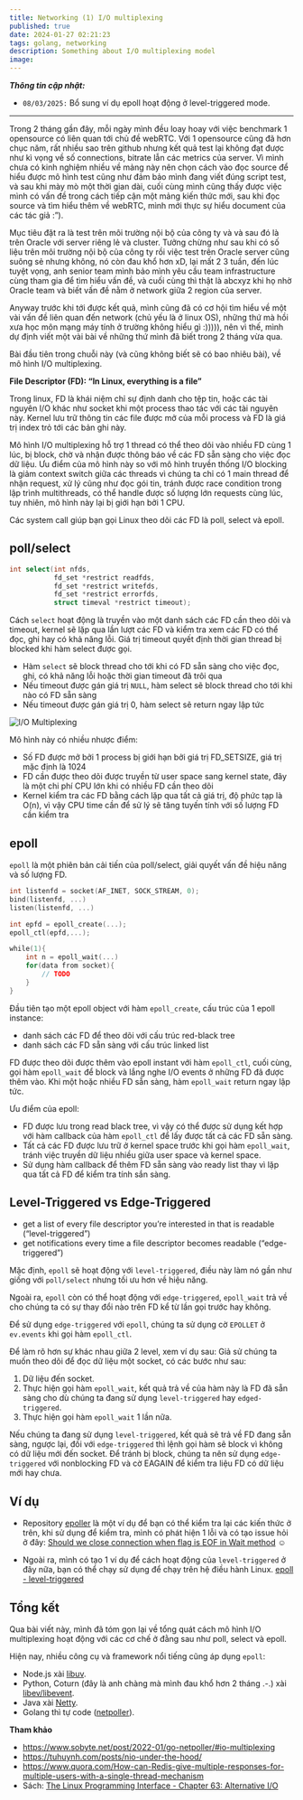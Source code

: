 ```yaml
---
title: Networking (1) I/O multiplexing
published: true
date: 2024-01-27 02:21:23
tags: golang, networking
description: Something about I/O multiplexing model
image: 
---
```


***Thông tin cập nhật:***
- `08/03/2025:` Bổ sung ví dụ epoll hoạt động ở level-triggered mode.
----

Trong 2 tháng gần đây, mỗi ngày mình đều loay hoay với việc benchmark 1 opensource có liên quan tới chủ đề webRTC. Với 1 opensource cũng đã hơn chục năm, rất nhiều sao trên github nhưng kết quả test lại không đạt được như kì vọng về số connections, bitrate lẫn các metrics của server. Vì mình chưa có kinh nghiệm nhiều về mảng này nên chọn cách vào đọc source để hiểu được mô hình test cũng như đảm bảo mình đang viết đúng script test, và sau khi mày mò một thời gian dài, cuối cùng mình cũng thấy được việc mình có vấn đề trong cách tiếp cận một mảng kiến thức mới, sau khi đọc source và tìm hiểu thêm về webRTC, mình mới thực sự hiểu document của các tác giả :”).

Mục tiêu đặt ra là test trên môi trường nội bộ của công ty và và sau đó là trên Oracle với server riêng lẻ và cluster. Tưởng chừng như sau khi có số liệu trên môi trường nội bộ của công ty rồi việc test trên Oracle server cũng suông sẻ nhưng không, nó còn đau khổ hơn xD, lại mất 2 3 tuần, đến lúc tuyệt vọng, anh senior team mình bảo mình yêu cầu team infrastructure cùng tham gia để tìm hiểu vấn đề, và cuối cùng thì thật là abcxyz khi họ nhờ Oracle team và biết vấn đề nằm ở network giữa 2 region của server.

Anyway trước khi tới được kết quả, mình cũng đã có cơ hội tìm hiểu về một vài vấn đề liên quan đến network (chủ yếu là ở linux OS), những thứ mà hồi xưa học môn mạng máy tính ở trường không hiểu gì :))))),  nên vì thế, mình dự định viết một vài bài về những thứ mình đã biết trong 2 tháng vừa qua.

Bài đầu tiên trong chuỗi này (và cũng không biết sẽ có bao nhiêu bài), về mô hình I/O multiplexing.

**File Descriptor (FD): “In Linux, everything is a file”**

Trong linux, FD là khái niệm chỉ sự định danh cho tệp tin, hoặc các tài nguyên I/O khác như socket khi một process thao tác với các tài nguyên này. Kernel lưu trữ thông tin các file được mở của mỗi process và FD là giá trị index trỏ tới các bản ghi này. 

Mô hình I/O multiplexing hỗ trợ 1 thread có thể theo dõi vào nhiều FD cùng 1 lúc, bị block, chờ và nhận được thông báo về các FD sẵn sàng cho việc đọc dữ liệu. Ưu điểm của mô hình này so với mô hình truyền thống I/O blocking là giảm context switch giữa các threads vì chúng ta chỉ có 1 main thread để nhận request, xử lý cũng như đọc gói tin, tránh được race condition trong lập trình multithreads, có thể handle được số lượng lớn requests cùng lúc, tuy nhiên, mô hình này lại bị giới hạn bởi 1 CPU. 

Các system call giúp bạn gọi Linux theo dõi các FD là poll, select và epoll.

## poll/select

```go
int select(int nfds,
           fd_set *restrict readfds,
           fd_set *restrict writefds,
           fd_set *restrict errorfds,
           struct timeval *restrict timeout);
```

Cách `select` hoạt động là truyền vào một danh sách các FD cần theo dõi và timeout, kernel sẽ lặp qua lần lượt các FD và kiểm tra xem các FD có thể đọc, ghi hay có khả năng lỗi. Giá trị timeout quyết định thời gian thread bị blocked khi hàm select được gọi. 

- Hàm `select` sẽ block thread cho tới khi có FD sẵn sàng cho việc đọc, ghi, có khả năng lỗi hoặc thời gian timeout đã trôi qua
- Nếu timeout được gán giá trị `NULL`, hàm select sẽ block thread cho tới khi nào có FD sẵn sàng
- Nếu timeout được gán giá trị 0, hàm select sẽ return ngay lập tức

![I/O Multiplexing](img/io-multiplexing.png)

Mô hình này có nhiều nhược điểm:

- Số FD được mở bởi 1 process bị giới hạn bởi giá trị FD_SETSIZE, giá trị mặc định là 1024
- FD cần được theo dõi được truyền từ user space sang kernel state, đây là một chi phí CPU lớn khi có nhiều FD cần theo dõi
- Kernel kiểm tra các FD bằng cách lặp qua tất cả giá trị, độ phức tạp là O(n), vì vậy CPU time cần để sử lý sẽ tăng tuyến tính với số lượng FD cần kiểm tra

## epoll

`epoll` là một phiên bản cải tiến của poll/select, giải quyết vấn đề hiệu năng và số lượng FD. 

```go
int listenfd = socket(AF_INET, SOCK_STREAM, 0);   
bind(listenfd, ...)
listen(listenfd, ...)

int epfd = epoll_create(...);
epoll_ctl(epfd,...);

while(1){
    int n = epoll_wait(...)
    for(data from socket){
        // TODO
    }
}
```

Đầu tiên tạo một epoll object với hàm `epoll_create`, cấu trúc của 1 epoll instance:

- danh sách các FD để theo dõi với cấu trúc red-black tree
- danh sách các FD sẵn sàng với cấu trúc linked list

FD được theo dõi được thêm vào epoll instant với hàm `epoll_ctl`, cuối cùng, gọi hàm `epoll_wait` để block và lắng nghe I/O events ở những FD đã được thêm vào. Khi một hoặc nhiều FD sẵn sàng, hàm `epoll_wait` return ngay lập tức.

Ưu điểm của epoll:

- FD được lưu trong read black tree, vì vậy có thể được sử dụng kết hợp với hàm callback của hàm `epoll_ctl` để lấy được tất cả các FD sẵn sàng.
- Tất cả các FD được lưu trữ ở kernel space trước khi gọi hàm `epoll_wait`, tránh việc truyền dữ liệu nhiều giữa user space và kernel space.
- Sử dụng hàm callback để thêm FD sẵn sàng vào ready list thay vì lặp qua tất cả FD để kiểm tra tính sắn sàng.

## Level-Triggered vs Edge-Triggered
<!-- Đây là 2 khái niệm nói về cách làm việc với tín hiệu, có thể hiểu là cách hệ thống phản hồi với sự thay đổi về tín hiệu.

- `Level-Triggered`: kernel sẽ trả về những fd thoả mãn các sự kiện được đăng kí, ví dụ dữ liệu sẵn sàng để đọc ở `fd`.
    - Nếu ứng dụng không làm thay đổi trạng thái của fd, những fd này vẫn sẽ luôn được trả về mỗi khi được yêu cầu. Ví dụ ở trường hợp ứng dụng cần đọc dữ liệu ở fd mà không thể đọc hết dữ liệu 1 lần, có thể sử dụng `level-triggered`.
- `Edge-Triggered`: kernel sẽ thông báo đến ứng dụng mỗi khi có trạng thái thay đổi so với lần thông báo trước, ví dụ có dữ liệu mới ở `fd`. -->

- get a list of every file descriptor you’re interested in that is readable (“level-triggered”)
- get notifications every time a file descriptor becomes readable (“edge-triggered”)

Mặc định, `epoll` sẽ hoạt động với `level-triggered`, điều này làm nó gần như giống với `poll/select` nhưng tối ưu hơn về hiệu năng. 

Ngoài ra, `epoll` còn có thể hoạt động với `edge-triggered`, `epoll_wait` trả về cho chúng ta có sự thay đổi nào trên FD kể từ lần gọi trước hay không.

Để sử dụng `edge-triggered` với `epoll`, chúng ta sử dụng cờ `EPOLLET` ở `ev.events` khi gọi hàm `epoll_ctl`.

Để làm rõ hơn sự khác nhau giữa 2 level, xem ví dụ sau:
Giả sử chúng ta muốn theo dõi để đọc dữ liệu một socket, có các bước như sau:

1. Dữ liệu đến socket.
2. Thực hiện gọi hàm `epoll_wait`, kết quả trả về của hàm này là FD đã sẵn sàng cho dù chúng ta đang sử dụng `level-triggered` hay `edged-triggered`.
3. Thực hiện gọi hàm `epoll_wait` 1 lần nữa.

Nếu chúng ta đang sử dụng `level-triggered`, kết quả sẽ trả về FD đang sẵn sàng, ngược lại, đối với `edge-triggered` thì lệnh gọi hàm sẽ block vì không có dữ liệu mới đến socket. Để tránh bị block, chúng ta nên sử dụng `edge-triggered` với nonblocking FD và cờ EAGAIN để kiểm tra liệu FD có dữ liệu mới hay chưa.

## Ví dụ

- Repository [epoller](https://github.com/smallnest/epoller) là một ví dụ để bạn có thể kiểm tra lại các kiến thức ở trên, khi sử dụng để kiểm tra, mình có phát hiện 1 lỗi và có tạo issue hỏi ở đây: [Should we close connection when flag is EOF in Wait method](https://github.com/smallnest/epoller/issues/11) :relaxed:

- Ngoài ra, mình có tạo 1 ví dụ để cách hoạt động của `level-triggered` ở đây nữa, bạn có thể chạy sử dụng để chạy trên hệ điều hành Linux. [epoll - level-triggered](https://github.com/dntam00/go-notes/blob/main/linux_io/epoll/main.go)

## Tổng kết

Qua bài viết này, mình đã tóm gọn lại về tổng quát cách mô hình I/O multiplexing hoạt động với các cơ chế ở đằng sau như poll, select và epoll. 

Hiện nay, nhiều công cụ và framework nổi tiếng cũng áp dụng `epoll`:

- Node.js xài [libuv](https://github.com/libuv/libuv).
- Python, Coturn (đây là anh chàng mà mình đau khổ hơn 2 tháng .-.) xài [libev/libevent](https://blog.gevent.org/2011/04/28/libev-and-libevent/).
- Java xài [Netty](https://netty.io/).
- Golang thì tự code ([netpoller](https://github.com/golang/go/blob/master/src/runtime/netpoll_epoll.go)).

**Tham khảo**

- https://www.sobyte.net/post/2022-01/go-netpoller/#io-multiplexing
- https://tuhuynh.com/posts/nio-under-the-hood/
- https://www.quora.com/How-can-Redis-give-multiple-responses-for-multiple-users-with-a-single-thread-mechanism
- Sách: [The Linux Programming Interface - Chapter 63: Alternative I/O](https://man7.org/tlpi/)
